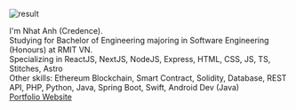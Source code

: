

![result](https://user-images.githubusercontent.com/72392353/170181081-29cfa155-45e3-4757-840f-d0df979f19ef.gif)

I'm Nhat Anh (Credence).</br>
Studying for Bachelor of Engineering majoring in Software Engineering (Honours) at RMIT VN.</br>
Specializing in ReactJS, NextJS, NodeJS, Express, HTML, CSS, JS, TS, Stitches, Astro</br>
Other skills: Ethereum Blockchain, Smart Contract, Solidity, Database, REST API, PHP, Python, Java, Spring Boot, Swift, Android Dev (Java)
</br>
[Portfolio Website](https://truongnhatanhh.vercel.app/)
